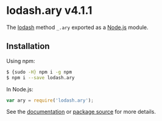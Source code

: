 # lodash.ary v4.1.1

The [lodash](https://lodash.com/) method `_.ary` exported as a [Node.js](https://nodejs.org/) module.

## Installation

Using npm:
```bash
$ {sudo -H} npm i -g npm
$ npm i --save lodash.ary
```

In Node.js:
```js
var ary = require('lodash.ary');
```

See the [documentation](https://lodash.com/docs#ary) or [package source](https://github.com/lodash/lodash/blob/4.1.1-npm-packages/lodash.ary) for more details.
